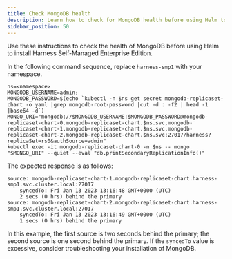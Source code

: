 ```yaml
---
title: Check MongoDB health 
description: Learn how to check for MongoDB health before using Helm to install the on-prem Harness Self-Managed Enterprise Edition.
sidebar_position: 50
---
```


Use these instructions to check the health of MongoDB before using Helm to install Harness Self-Managed Enterprise Edition.

In the following command sequence, replace `harness-smp1` with your namespace. 

```
ns=<namespace>
MONGODB_USERNAME=admin;
MONGODB_PASSWORD=$(echo `kubectl -n $ns get secret mongodb-replicaset-chart -o yaml |grep mongodb-root-password |cut -d : -f2 | head -1 |base64 -d`)
MONGO_URI="mongodb://$MONGODB_USERNAME:$MONGODB_PASSWORD@mongodb-replicaset-chart-0.mongodb-replicaset-chart.$ns.svc,mongodb-replicaset-chart-1.mongodb-replicaset-chart.$ns.svc,mongodb-replicaset-chart-2.mongodb-replicaset-chart.$ns.svc:27017/harness?replicaSet=rs0&authSource=admin"
kubectl exec -it mongodb-replicaset-chart-0 -n $ns -- mongo "$MONGO_URI" --quiet --eval "db.printSecondaryReplicationInfo()"
```

The expected response is as follows:

```
source: mongodb-replicaset-chart-1.mongodb-replicaset-chart.harness-smp1.svc.cluster.local:27017
	syncedTo: Fri Jan 13 2023 13:16:48 GMT+0000 (UTC)
	2 secs (0 hrs) behind the primary 
source: mongodb-replicaset-chart-2.mongodb-replicaset-chart.harness-smp1.svc.cluster.local:27017
	syncedTo: Fri Jan 13 2023 13:16:49 GMT+0000 (UTC)
	1 secs (0 hrs) behind the primary 
```

In this example, the first source is two seconds behind the primary; the second source is one second behind the primary. If the `syncedTo` value is excessive, consider troubleshooting your installation of MongoDB.

